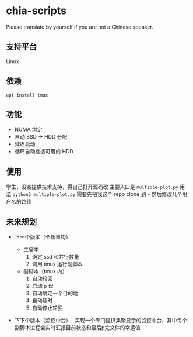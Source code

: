 # chia-scripts

Please translate by yourself if you are not a Chinese speaker.

## 支持平台

Linux

## 依赖

```
apt install tmux
```

## 功能
- NUMA 绑定
- 自动 SSD -> HDD 分配
- 延迟启动
- 循环自动挑选可用的 HDD

## 使用
学生，没空提供技术支持，得自己打开源码改
主要入口是 `multiple-plot.py` 用法 `python3 multiple-plot.py`
需要先把我这个 repo clone 到 `~` 然后修改几个用户名的路径

## 未来规划

- 下一个版本（全新重构）
  - 主脚本
    1. 确定 ssd 和并行数量
    2. 调用 tmux 运行副脚本
  - 副脚本（tmux 内）
    1. 自动轮回
    2. 启动 p 盘
    3. 自动确定一个目的地
    4. 自动延时
    5. 自动停止轮回

- 下下个版本（监控中台）：
  实现一个专门提供集聚显示的监控中台，其中每个副脚本进程会实时汇报目前状态和最后p完文件的幸运值
